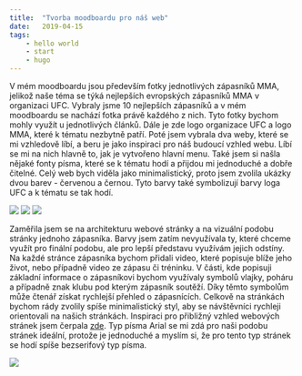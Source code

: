 ```yaml
---
title:  "Tvorba moodboardu pro náš web"
date:   2019-04-15
tags: 
    - hello world
    - start
    - hugo
---
```

V mém moodboardu jsou především fotky jednotlivých zápasníků MMA, jelikož naše téma se týká nejlepších evropských zápasníků MMA v organizaci UFC. Vybraly jsme 10 nejlepších zápasníků a v mém moodboardu se nachází fotka právě každého z nich. Tyto fotky bychom mohly využít u jednotlivých článků. Dále je zde logo organizace UFC a logo MMA, které k tématu nezbytně patří. Poté jsem vybrala dva weby, které se mi vzhledově líbí, a beru je jako inspiraci pro náš budoucí vzhled webu. Líbí se mi na nich hlavně to, jak je vytvořeno hlavní menu. Také jsem si našla nějaké fonty písma, které se k tématu hodí a přijdou mi jednoduché a dobře čitelné. Celý web bych viděla jako minimalistický, proto jsem zvolila ukázky dvou barev - červenou a černou. Tyto barvy také symbolizují barvy loga UFC a k tématu se tak hodí.

<img src="https://is.muni.cz/auth/www/489052/projekt/vystrizek1.PNG">

<img src="https://is.muni.cz/auth/www/489052/projekt/vystrizek2.PNG">

<img src="https://is.muni.cz/auth/www/489052/projekt/vystrizek3.PNG">

Zaměřila jsem se na architekturu webové stránky a na vizuální podobu stránky jednoho zápasníka. Barvy jsem zatím nevyužívala ty, které chceme využít pro finální podobu, ale pro lepší představu využívám jejich odstíny. Na každé stránce zápasníka bychom přidali video, které popisuje blíže jeho život, nebo případně video ze zápasu či tréninku. V části, kde popisuji základní informace o zápasníkovi bychom využívaly symbolů vlajky, poháru a případně znak klubu pod kterým zápasník soutěží. Díky těmto symbolům  může čtenář získat rychlejší přehled o zápasnících. Celkově na stránkách bychom rády zvolily spíše minimalistický styl, aby se návštěvníci rychleji orientovali na našich stránkách. Inspiraci pro přibližný vzhled webových stránek jsem čerpala [zde](http://www.ufcbetting.com/fighters/). Typ písma Arial se mi zdá pro naši podobu stránek ideální, protože je jednoduché a myslím si, že pro tento typ stránek se hodí spíše bezserifový typ písma.

<img src="https://is.muni.cz/auth/www/489159/moodboard.PNG">